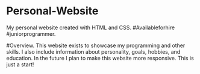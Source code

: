 # Personal-Website
My personal website created with HTML and CSS. #Availableforhire #juniorprogrammer.

#Overview.
This website exists to showcase my programming and other skills. 
I also include information about personality, goals, hobbies, and education.
In the future I plan to make this website more responsive.
This is just a start!
